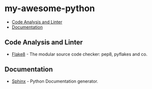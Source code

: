 # my-awesome-python

- [Code Analysis and Linter](#code-analysis-and-linter)
- [Documentation](#documentation)

## Code Analysis and Linter

- [Flake8](https://pypi.org/project/pep8/) - The modular source code checker: pep8, pyflakes and co.

## Documentation

- [Sphinx](https://www.sphinx-doc.org/en/master/) - Python Documentation generator.

